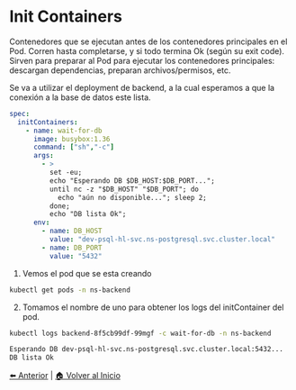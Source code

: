 # Init Containers

Contenedores que se ejecutan antes de los contenedores principales en el Pod. Corren hasta completarse, y si todo termina Ok (según su exit code). Sirven para preparar al Pod para ejecutar los contenedores principales: descargan dependencias, preparan archivos/permisos, etc.

Se va a utilizar el deployment de backend, a la cual esperamos a que la conexión a la base de datos este lista.

```yaml
spec:
  initContainers:
    - name: wait-for-db
      image: busybox:1.36
      command: ["sh","-c"]
      args:
        - >
          set -eu;
          echo "Esperando DB $DB_HOST:$DB_PORT...";
          until nc -z "$DB_HOST" "$DB_PORT"; do
            echo "aún no disponible..."; sleep 2;
          done;
          echo "DB lista Ok";
      env:
        - name: DB_HOST
          value: "dev-psql-hl-svc.ns-postgresql.svc.cluster.local"
        - name: DB_PORT
          value: "5432"
```

1. Vemos el pod que se esta creando

```bash
kubectl get pods -n ns-backend
```

2. Tomamos el nombre de uno para obtener los logs del initContainer del pod.

```bash
kubectl logs backend-8f5cb99df-99mgf -c wait-for-db -n ns-backend

Esperando DB dev-psql-hl-svc.ns-postgresql.svc.cluster.local:5432...
DB lista Ok
```

[⬅️ Anterior](../VPA/VPA.md) | [🏠 Volver al Inicio](../README.md)